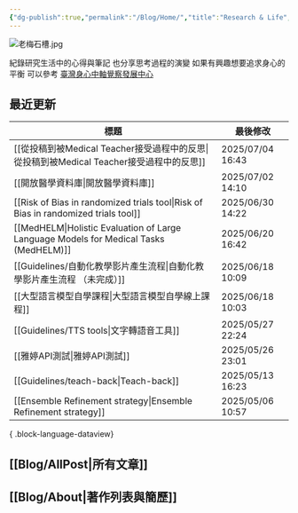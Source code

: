 ```yaml
---
{"dg-publish":true,"permalink":"/Blog/Home/","title":"Research & Life","contentClasses":"cards","tags":["blog","gardenEntry"],"created":"2023-02-16T00:00:00.000Z","updated":"2025-03-11T11:18"}
---
```



![老梅石槽.jpg](/img/user/Blog/images/%E8%80%81%E6%A2%85%E7%9F%B3%E6%A7%BD.jpg)

紀錄研究生活中的心得與筆記
也分享思考過程的演變
如果有興趣想要追求身心的平衡
可以參考 [臺灣身心中軸覺察發展中心](https://bmaa.tw)

## 最近更新

| 標題                                                                                       | 最後修改              |
| ---------------------------------------------------------------------------------------- | ----------------- |
| [[從投稿到被Medical Teacher接受過程中的反思\|從投稿到被Medical Teacher接受過程中的反思]]                        | 2025/07/04  16:43 |
| [[開放醫學資料庫\|開放醫學資料庫]]                                                                  | 2025/07/02  14:10 |
| [[Risk of Bias in randomized trials tool\|Risk of Bias in randomized trials tool]]    | 2025/06/30  14:22 |
| [[MedHELM\|Holistic Evaluation of Large Language Models for Medical Tasks (MedHELM)]] | 2025/06/20  16:42 |
| [[Guidelines/自動化教學影片產生流程\|自動化教學影片產生流程 （未完成）]]                                         | 2025/06/18  10:09 |
| [[大型語言模型自學課程\|大型語言模型自學線上課程]]                                                          | 2025/06/18  10:03 |
| [[Guidelines/TTS tools\|文字轉語音工具]]                                                     | 2025/05/27  22:24 |
| [[雅婷API測試\|雅婷API測試]]                                                                  | 2025/05/26  23:01 |
| [[Guidelines/teach-back\|Teach-back]]                                                 | 2025/05/13  16:23 |
| [[Ensemble Refinement strategy\|Ensemble Refinement strategy]]                        | 2025/05/06  10:57 |

{ .block-language-dataview}

## [[Blog/AllPost\|所有文章]]

## [[Blog/About\|著作列表與簡歷]]
